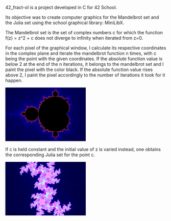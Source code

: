 42_fract-ol is a project developed in C for 42 School.

Its objective was to create computer graphics for the Mandelbrot set and the Julia set using the school graphical library: MiniLibX.

The Mandelbrot set is the set of complex numbers c for which the function f(z) = z^2 + c does not diverge to infinity when iterated from z=0.

For each pixel of the graphical window, I calculate its respective coordinates in the complex plane and iterate the mandelbrot function n times, with c being the point with the given coordinates. If the absolute function value is below 2 at the end of the n iterations, it belongs to the mandelbrot set and I paint the pixel with the color black. If the absolute function value rises above 2, I paint the pixel accordingly to the number of iterations it took for it happen.

<img src="https://github.com/rodraska/42_fract-ol/blob/master/mandelbrot.png" width=50% height=50%>

If c is held constant and the initial value of z is varied instead, one obtains the corresponding Julia set for the point c.

<img src="https://github.com/rodraska/42_fract-ol/blob/master/julia.png" width=50% height=50%>

